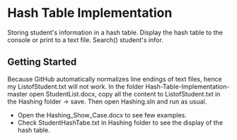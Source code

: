# Hash Table Implementation
 Storing student's information in a hash table.
 Display the hash table to the console or print to a text file.
 Search() student's infor.
 
## Getting Started
Because GitHub automatically normalizes line endings of text files, hence my ListofStudent.txt will not work.
In the folder Hash-Table-Implementation-master open StudentList.docx, copy all the content to ListofStudent.txt in the Hashing folder -> save.
Then open Hashing.sln and run as usual.

- Open the Hashing_Show_Case.docx to see few examples.
- Check StudentHashTabe.txt in Hashing folder to see the display of the hash table.